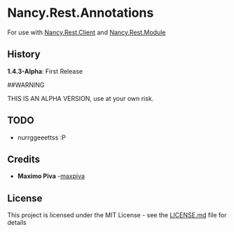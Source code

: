 # Nancy.Rest.Annotations

For use with [Nancy.Rest.Client](https://github.com/maxpiva/Nancy.Rest.Client) and [Nancy.Rest.Module](https://github.com/maxpiva/Nancy.Rest.Module)

## History

**1.4.3-Alpha**: First Release

##WARNING

THIS IS AN ALPHA VERSION, use at your own risk.

## TODO

* nurrggeeettss :P

## Credits

* **Maximo Piva** -[maxpiva](https://github.com/maxpiva)

## License

This project is licensed under the MIT License - see the [LICENSE.md](LICENSE.md) file for details

